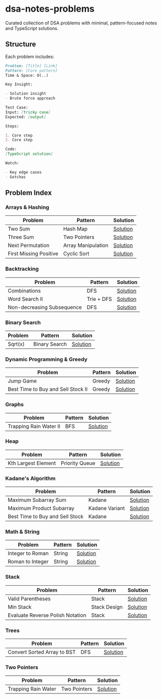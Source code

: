 # dsa-notes-problems

Curated collection of DSA problems with minimal, pattern-focused notes and TypeScript solutions.

## Structure

Each problem includes:

```md
Problem: [Title] [Link]
Pattern: [Core pattern]
Time & Space: O(..)

Key Insight:

- Solution insight
- Brute force approach

Test Case:
Input: [tricky case]
Expected: [output]

Steps:

1. Core step
2. Core step

Code:
[TypeScript solution]

Watch:

- Key edge cases
- Gotchas
```

## Problem Index

### Arrays & Hashing

| Problem                | Pattern            | Solution                                                    |
| ---------------------- | ------------------ | ----------------------------------------------------------- |
| Two Sum                | Hash Map           | [Solution](./src/arrays-and-hashing/two-sum)                |
| Three Sum              | Two Pointers       | [Solution](./src/arrays-and-hashing/three-sum)              |
| Next Permutation       | Array Manipulation | [Solution](./src/arrays-and-hashing/next-permutation)       |
| First Missing Positive | Cyclic Sort        | [Solution](./src/arrays-and-hashing/first-missing-positive) |

### Backtracking

| Problem                    | Pattern    | Solution                                                  |
| -------------------------- | ---------- | --------------------------------------------------------- |
| Combinations               | DFS        | [Solution](./src/backtracking/combinations)               |
| Word Search II             | Trie + DFS | [Solution](./src/backtracking/word-search-ii)             |
| Non-decreasing Subsequence | DFS        | [Solution](./src/backtracking/non-decreasing-subsequence) |

### Binary Search

| Problem | Pattern       | Solution                              |
| ------- | ------------- | ------------------------------------- |
| Sqrt(x) | Binary Search | [Solution](./src/binary-search/sqrtx) |

### Dynamic Programming & Greedy

| Problem                            | Pattern | Solution                              |
| ---------------------------------- | ------- | ------------------------------------- |
| Jump Game                          | Greedy  | [Solution](./src/dp-greedy/jump-game) |
| Best Time to Buy and Sell Stock II | Greedy  | [Solution](./src/dp-greedy/stock-ii)  |

### Graphs

| Problem                | Pattern | Solution                                           |
| ---------------------- | ------- | -------------------------------------------------- |
| Trapping Rain Water II | BFS     | [Solution](./src/graphs/bfs/trapping-rainwater-ii) |

### Heap

| Problem             | Pattern        | Solution                           |
| ------------------- | -------------- | ---------------------------------- |
| Kth Largest Element | Priority Queue | [Solution](./src/heap/kth-largest) |

### Kadane's Algorithm

| Problem                         | Pattern        | Solution                                      |
| ------------------------------- | -------------- | --------------------------------------------- |
| Maximum Subarray Sum            | Kadane         | [Solution](./src/kadane/max-subarray-sum)     |
| Maximum Product Subarray        | Kadane Variant | [Solution](./src/kadane/max-product-subarray) |
| Best Time to Buy and Sell Stock | Kadane         | [Solution](./src/kadane/stock-i)              |

### Math & String

| Problem          | Pattern | Solution                                          |
| ---------------- | ------- | ------------------------------------------------- |
| Integer to Roman | String  | [Solution](./src/math-nd-string/integer-to-roman) |
| Roman to Integer | String  | [Solution](./src/math-nd-string/roman-to-integer) |

### Stack

| Problem                          | Pattern      | Solution                                        |
| -------------------------------- | ------------ | ----------------------------------------------- |
| Valid Parentheses                | Stack        | [Solution](./src/stack/valid-parentheses)       |
| Min Stack                        | Stack Design | [Solution](./src/stack/min-stack)               |
| Evaluate Reverse Polish Notation | Stack        | [Solution](./src/stack/reverse-polish-notation) |

### Trees

| Problem                     | Pattern | Solution                                              |
| --------------------------- | ------- | ----------------------------------------------------- |
| Convert Sorted Array to BST | DFS     | [Solution](./src/trees/bst/convert-sorted-arr-to-bst) |

### Two Pointers

| Problem             | Pattern      | Solution                                            |
| ------------------- | ------------ | --------------------------------------------------- |
| Trapping Rain Water | Two Pointers | [Solution](./src/two-pointers/trapping-rainwater-i) |
